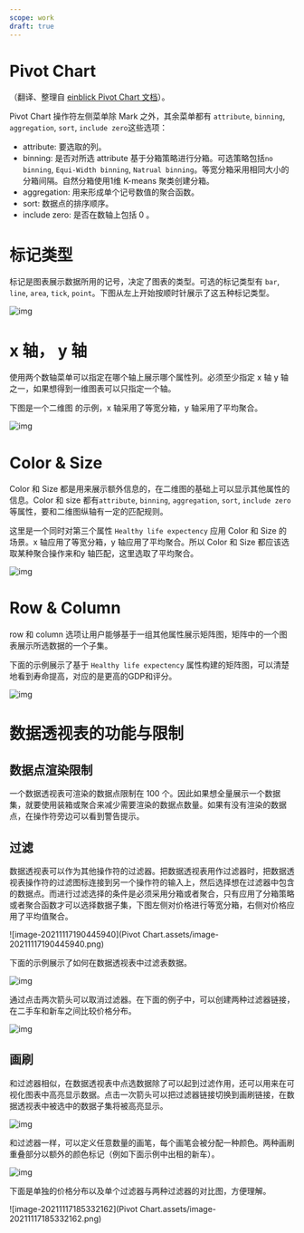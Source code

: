 ```yaml
---
scope: work
draft: true
---
```

# Pivot Chart

（翻译、整理自 [einblick Pivot Chart 文档](https://gondola.einblick.ai/operators/descriptive-analytics/pivot-chart)）。

Pivot Chart 操作符左侧菜单除 Mark 之外，其余菜单都有 `attribute`, `binning`, `aggregation`, `sort`, `include zero`这些选项：

- attribute: 要选取的列。
- binning: 是否对所选 attribute 基于分箱策略进行分箱。可选策略包括`no binning`, `Equi-Width binning`, `Natrual binning`。等宽分箱采用相同大小的分箱间隔。自然分箱使用1维 K-means 聚类创建分箱。
- aggregation: 用来形成单个记号数值的聚合函数。
- sort: 数据点的排序顺序。
- include zero: 是否在数轴上包括 0 。

# 标记类型

标记是图表展示数据所用的记号，决定了图表的类型。可选的标记类型有 `bar`, `line`, `area`, `tick`, `point`。下图从左上开始按顺时针展示了这五种标记类型。

![img](https://gondola.einblick.ai/~/files/v0/b/gitbook-28427.appspot.com/o/assets%2F-MHRDfbk7RJPC9ZAOYds%2F-MX7hJmr1N09OrGMFZ8U%2F-MX7sKV5kXF_l6EGg9Zg%2FScreen%20Shot%202021-03-31%20at%2011.22.41%20AM.png?alt=media&token=3ac50da8-b3ff-4827-86f1-dc89bb34f96e)









# x 轴， y 轴

使用两个数轴菜单可以指定在哪个轴上展示哪个属性列。必须至少指定 x 轴 y 轴之一，如果想得到一维图表可以只指定一个轴。

下图是一个二维图 的示例，x 轴采用了等宽分箱，y 轴采用了平均聚合。

![img](https://gondola.einblick.ai/~/files/v0/b/gitbook-28427.appspot.com/o/assets%2F-MHRDfbk7RJPC9ZAOYds%2F-MX7hJmr1N09OrGMFZ8U%2F-MX85lF1UMjIP7bj4oLg%2FScreen%20Shot%202021-03-31%20at%2012.25.24%20PM.png?alt=media&token=d600ba8b-850c-4d4a-815c-78e423c00555)



# Color & Size

Color 和 Size 都是用来展示额外信息的，在二维图的基础上可以显示其他属性的信息。Color 和 size 都有`attribute`, `binning`, `aggregation`, `sort`, `include zero` 等属性，要和二维图纵轴有一定的匹配规则。

这里是一个同时对第三个属性 `Healthy life expectency` 应用 Color 和 Size 的场景。x 轴应用了等宽分箱，y 轴应用了平均聚合。所以 Color 和 Size 都应该选取某种聚合操作来和y 轴匹配，这里选取了平均聚合。



![img](https://gondola.einblick.ai/~/files/v0/b/gitbook-28427.appspot.com/o/assets%2F-MHRDfbk7RJPC9ZAOYds%2F-MX7hJmr1N09OrGMFZ8U%2F-MX89VwF17tjcYJ9C0Nb%2FScreen%20Shot%202021-03-31%20at%2012.33.55%20PM.png?alt=media&token=d40ce799-4fde-41da-b045-3f5180a9e00c)

# Row & Column

row 和 column 选项让用户能够基于一组其他属性展示矩阵图，矩阵中的一个图表展示所选数据的一个子集。

下面的示例展示了基于 `Healthy life expectency` 属性构建的矩阵图，可以清楚地看到寿命提高，对应的是更高的GDP和评分。

![img](https://gondola.einblick.ai/~/files/v0/b/gitbook-28427.appspot.com/o/assets%2F-MHRDfbk7RJPC9ZAOYds%2F-MXCcUAWpt3J3E9CK6bO%2F-MXCcc3IDjHPq4-lFAaj%2FScreen%20Shot%202021-03-31%20at%2012.49.06%20PM.png?alt=media&token=a6f024fb-6dfb-4295-a0dd-597cb11fae12)



# 数据透视表的功能与限制

## 数据点渲染限制

一个数据透视表可渲染的数据点限制在 100 个。因此如果想全量展示一个数据集，就要使用装箱或聚合来减少需要渲染的数据点数量。如果有没有渲染的数据点，在操作符旁边可以看到警告提示。

## 过滤

数据透视表可以作为其他操作符的过滤器。把数据透视表用作过滤器时，把数据透视表操作符的过滤图标连接到另一个操作符的输入上，然后选择想在过滤器中包含的数据点。而进行过滤选择的条件是必须采用分箱或者聚合，只有应用了分箱策略或者聚合函数才可以选择数据子集，下图左侧对价格进行等宽分箱，右侧对价格应用了平均值聚合。

![image-20211117190445940](Pivot Chart.assets/image-20211117190445940.png)

下面的示例展示了如何在数据透视表中过滤表数据。

![img](https://gondola.einblick.ai/~/files/v0/b/gitbook-28427.appspot.com/o/assets%2F-MHRDfbk7RJPC9ZAOYds%2F-MX7hJmr1N09OrGMFZ8U%2F-MX8Gd2VnQZ0UNPHZg4o%2FScreen%20Shot%202021-03-31%20at%201.13.08%20PM.png?alt=media&token=97bd8f3d-8cb5-423c-82e9-be99c8f9f5e7)

通过点击两次箭头可以取消过滤器。在下面的例子中，可以创建两种过滤器链接，在二手车和新车之间比较价格分布。

![img](https://gondola.einblick.ai/~/files/v0/b/gitbook-28427.appspot.com/o/assets%2F-MHRDfbk7RJPC9ZAOYds%2F-MXCTD5prZ1TqnHi5T8t%2F-MXCVHbxohUpclU4X9nW%2FScreen%20Shot%202021-04-01%20at%208.55.22%20AM.png?alt=media&token=331b9e1b-ce10-447a-bff8-a2952519c6d1)

## 画刷

和过滤器相似，在数据透视表中点选数据除了可以起到过滤作用，还可以用来在可视化图表中高亮显示数据。点击一次箭头可以把过滤器链接切换到画刷链接，在数据透视表中被选中的数据子集将被高亮显示。

![img](https://gondola.einblick.ai/~/files/v0/b/gitbook-28427.appspot.com/o/assets%2F-MHRDfbk7RJPC9ZAOYds%2F-MXCTD5prZ1TqnHi5T8t%2F-MXCWrHWGXwdbX0KqCco%2FScreen%20Shot%202021-04-01%20at%208.56.47%20AM.png?alt=media&token=bc60f1c0-ad28-4c28-bd50-c0584ec8d02c)

和过滤器一样，可以定义任意数量的画笔，每个画笔会被分配一种颜色。两种画刷重叠部分以额外的颜色标记（例如下面示例中出租的新车）。

![img](https://gondola.einblick.ai/~/files/v0/b/gitbook-28427.appspot.com/o/assets%2F-MHRDfbk7RJPC9ZAOYds%2F-MXCTD5prZ1TqnHi5T8t%2F-MXCXyS3EAYiCgS_pbvg%2FScreen%20Shot%202021-04-01%20at%209.03.45%20AM.png?alt=media&token=28eaf395-6088-49ba-b0e0-eb66abe6f90f)

下面是单独的价格分布以及单个过滤器与两种过滤器的对比图，方便理解。

![image-20211117185332162](Pivot Chart.assets/image-20211117185332162.png)

